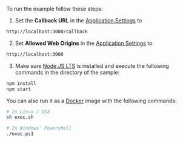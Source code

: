 To run the example follow these steps:

1. Set the **Callback URL** in the [Application Settings](${manage_url}/#/applications/${account.clientId}/settings) to
```bash
http://localhost:3000/callback
```
2. Set **Allowed Web Origins** in the [Application Settings](${manage_url}/#/applications/${account.clientId}/settings) to
```bash
http://localhost:3000
```
3. Make sure [Node.JS LTS](https://nodejs.org/en/download/) is installed and execute the following commands in the directory of the sample:
```bash
npm install
npm start
```
You can also run it as a [Docker](https://www.docker.com) image with the following commands:

```bash
# In Linux / OSX
sh exec.sh

# In Windows' Powershell
./exec.ps1
```